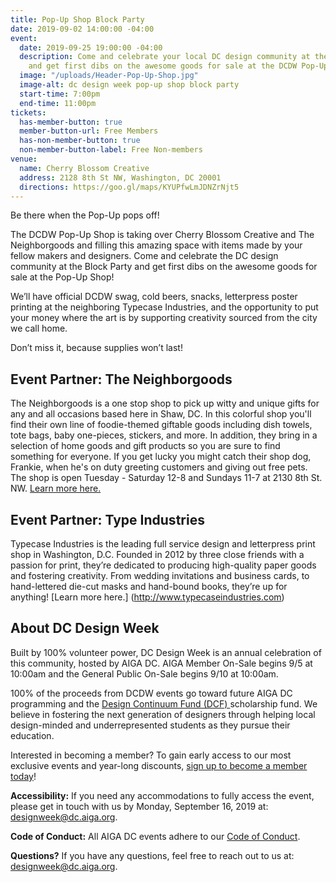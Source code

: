 ```yaml
---
title: Pop-Up Shop Block Party
date: 2019-09-02 14:00:00 -04:00
event:
  date: 2019-09-25 19:00:00 -04:00
  description: Come and celebrate your local DC design community at the Block Party,
    and get first dibs on the awesome goods for sale at the DCDW Pop-Up Shop!
  image: "/uploads/Header-Pop-Up-Shop.jpg"
  image-alt: dc design week pop-up shop block party
  start-time: 7:00pm
  end-time: 11:00pm
tickets:
  has-member-button: true
  member-button-url: Free Members
  has-non-member-button: true
  non-member-button-label: Free Non-members
venue:
  name: Cherry Blossom Creative
  address: 2128 8th St NW, Washington, DC 20001
  directions: https://goo.gl/maps/KYUPfwLmJDNZrNjt5
---
```


Be there when the Pop-Up pops off! 

The DCDW Pop-Up Shop is taking over Cherry Blossom Creative and The Neighborgoods and filling this amazing space with items made by your fellow makers and designers. Come and celebrate the DC design community at the Block Party and get first dibs on the awesome goods for sale at the Pop-Up Shop!

We’ll have official DCDW swag, cold beers, snacks, letterpress poster printing at the neighboring Typecase Industries, and the opportunity to put your money where the art is by supporting creativity sourced from the city we call home. 

Don’t miss it, because supplies won’t last!

## Event Partner: The Neighborgoods
The Neighborgoods is a one stop shop to pick up witty and unique gifts for any and all occasions based here in Shaw, DC. In this colorful shop you'll find their own line of foodie-themed giftable goods including dish towels, tote bags, baby one-pieces, stickers, and more. In addition, they bring in a selection of home goods and gift products so you are sure to find something for everyone. If you get lucky you might catch their shop dog, Frankie, when he's on duty greeting customers and giving out free pets. The shop is open Tuesday - Saturday 12-8 and Sundays 11-7 at 2130 8th St. NW. [Learn more here.](https://theneighborgoods.com/)

## Event Partner: Type Industries
Typecase Industries is the leading full service design and letterpress print shop in Washington, D.C. Founded in 2012 by three close friends with a passion for print, they’re  dedicated to producing high-quality paper goods and fostering creativity. From wedding invitations and business cards, to hand-lettered die-cut masks and hand-bound books, they’re up for anything! [Learn more here.] (http://www.typecaseindustries.com)

## About DC Design Week
Built by 100% volunteer power, DC Design Week is an annual celebration of this community, hosted by AIGA DC. AIGA Member On-Sale begins 9/5 at 10:00am and the General Public On-Sale begins 9/10 at 10:00am.

100% of the proceeds from DCDW events go toward future AIGA DC programming and the [Design Continuum Fund (DCF) ](https://www.givecontinuum.org/) scholarship fund. We believe in fostering the next generation of designers through helping local design-minded and underrepresented students as they pursue their education.

Interested in becoming a member? To gain early access to our most exclusive events and year-long discounts, [sign up to become a member today](https://my.aiga.org/)! 

**Accessibility:**
If you need any accommodations to fully access the event, please get in touch with us by Monday, September 16, 2019 at: designweek@dc.aiga.org.

**Code of Conduct:**
All AIGA DC events adhere to our [Code of Conduct](https://dc.aiga.org/events/code-of-conduct/).

**Questions?**
If you have any questions, feel free to reach out to us at: designweek@dc.aiga.org.

